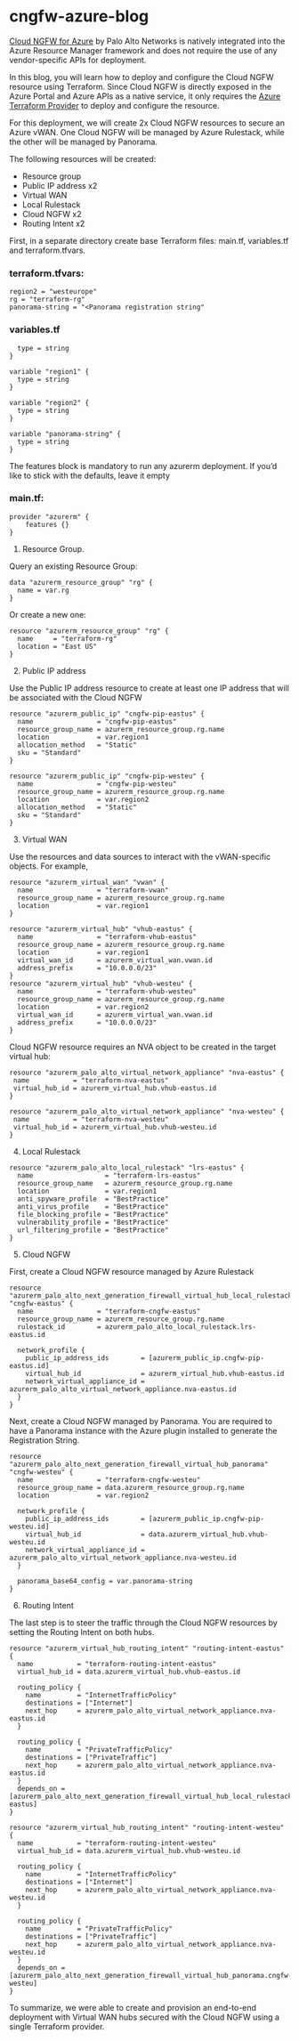 # cngfw-azure-blog

[Cloud NGFW for Azure](https://www.paloaltonetworks.com/network-security/cloud-ngfw-for-azure) by Palo Alto Networks is natively integrated into the Azure Resource Manager framework and does not require the use of any vendor-specific APIs for deployment. 

In this blog, you will learn how to deploy and configure the Cloud NGFW resource using Terraform. Since Cloud NGFW is directly exposed in the Azure Portal and Azure APIs as a native service, it only requires the [Azure Terraform Provider](https://registry.terraform.io/providers/hashicorp/azurerm/latest/docs) to deploy and configure the resource.

For this deployment, we will create 2x Cloud NGFW resources to secure an Azure vWAN. One Cloud NGFW will be managed by Azure Rulestack, while the other will be managed by Panorama.

The following resources will be created:
- Resource group
- Public IP address x2
- Virtual WAN
- Local Rulestack
- Cloud NGFW x2
- Routing Intent x2

First, in a separate directory create base Terraform files: main.tf, variables.tf and terraform.tfvars.

### terraform.tfvars:

```region1 = "eastus"
region2 = "westeurope"
rg = "terraform-rg"
panorama-string = "<Panorama registration string"
```
### variables.tf

```variable "rg" {
  type = string
}

variable "region1" {
  type = string
}

variable "region2" {
  type = string
}

variable "panorama-string" {
  type = string
}
```

The features block is mandatory to run any azurerm deployment. If you’d like to stick with the defaults, leave it empty

### main.tf:

```
provider "azurerm" {
    features {}
}
```
1. Resource Group.

Query an existing Resource Group:
```
data "azurerm_resource_group" "rg" {
  name = var.rg
}
```
Or create a new one: 

```
resource "azurerm_resource_group" "rg" {
  name     = "terraform-rg"
  location = "East US"
}
```
2. Public IP address

Use the Public IP address resource to create at least one IP address that will be associated with the Cloud NGFW
```
resource "azurerm_public_ip" "cngfw-pip-eastus" {
  name                = "cngfw-pip-eastus"
  resource_group_name = azurerm_resource_group.rg.name
  location            = var.region1
  allocation_method   = "Static"
  sku = "Standard"
}

resource "azurerm_public_ip" "cngfw-pip-westeu" {
  name                = "cngfw-pip-westeu"
  resource_group_name = azurerm_resource_group.rg.name
  location            = var.region2
  allocation_method   = "Static"
  sku = "Standard"
}
```
3. Virtual WAN

Use the resources and data sources to interact with the vWAN-specific objects. For example,
```
resource "azurerm_virtual_wan" "vwan" {
  name                = "terraform-vwan"
  resource_group_name = azurerm_resource_group.rg.name
  location            = var.region1
}

resource "azurerm_virtual_hub" "vhub-eastus" {
  name                = "terraform-vhub-eastus"
  resource_group_name = azurerm_resource_group.rg.name
  location            = var.region1
  virtual_wan_id      = azurerm_virtual_wan.vwan.id
  address_prefix      = "10.0.0.0/23"
}
resource "azurerm_virtual_hub" "vhub-westeu" {
  name                = "terraform-vhub-westeu"
  resource_group_name = azurerm_resource_group.rg.name
  location            = var.region2
  virtual_wan_id      = azurerm_virtual_wan.vwan.id
  address_prefix      = "10.0.0.0/23"
}
```
Cloud NGFW resource requires an NVA object to be created in the target virtual hub:
 ```
resource "azurerm_palo_alto_virtual_network_appliance" "nva-eastus" {
  name           = "terraform-nva-eastus"
  virtual_hub_id = azurerm_virtual_hub.vhub-eastus.id
}

resource "azurerm_palo_alto_virtual_network_appliance" "nva-westeu" {
  name           = "terraform-nva-westeu"
  virtual_hub_id = azurerm_virtual_hub.vhub-westeu.id
}
```
4. Local Rulestack

```
resource "azurerm_palo_alto_local_rulestack" "lrs-eastus" {
  name                  = "terraform-lrs-eastus"
  resource_group_name   = azurerm_resource_group.rg.name
  location              = var.region1
  anti_spyware_profile  = "BestPractice"
  anti_virus_profile    = "BestPractice"
  file_blocking_profile = "BestPractice"
  vulnerability_profile = "BestPractice"
  url_filtering_profile = "BestPractice"
}
```
5. Cloud NGFW

First, create a Cloud NGFW resource managed by Azure Rulestack

```
resource "azurerm_palo_alto_next_generation_firewall_virtual_hub_local_rulestack" "cngfw-eastus" {
  name                = "terraform-cngfw-eastus"
  resource_group_name = azurerm_resource_group.rg.name
  rulestack_id        = azurerm_palo_alto_local_rulestack.lrs-eastus.id

  network_profile {
    public_ip_address_ids        = [azurerm_public_ip.cngfw-pip-eastus.id]
    virtual_hub_id               = azurerm_virtual_hub.vhub-eastus.id
    network_virtual_appliance_id = azurerm_palo_alto_virtual_network_appliance.nva-eastus.id
  }
}
```
Next, create a Cloud NGFW managed by Panorama. You are required to have a Panorama instance with the Azure plugin installed to generate the Registration String.

```
resource "azurerm_palo_alto_next_generation_firewall_virtual_hub_panorama" "cngfw-westeu" {
  name                = "terraform-cngfw-westeu"
  resource_group_name = data.azurerm_resource_group.rg.name
  location            = var.region2

  network_profile {
    public_ip_address_ids        = [azurerm_public_ip.cngfw-pip-westeu.id]
    virtual_hub_id               = data.azurerm_virtual_hub.vhub-westeu.id
    network_virtual_appliance_id = azurerm_palo_alto_virtual_network_appliance.nva-westeu.id
  }

  panorama_base64_config = var.panorama-string
}
```

6. Routing Intent

The last step is to steer the traffic through the Cloud NGFW resources by setting the Routing Intent on both hubs.

```
resource "azurerm_virtual_hub_routing_intent" "routing-intent-eastus" {
  name           = "terraform-routing-intent-eastus"
  virtual_hub_id = data.azurerm_virtual_hub.vhub-eastus.id

  routing_policy {
    name         = "InternetTrafficPolicy"
    destinations = ["Internet"]
    next_hop     = azurerm_palo_alto_virtual_network_appliance.nva-eastus.id
  }

  routing_policy {
    name         = "PrivateTrafficPolicy"
    destinations = ["PrivateTraffic"]
    next_hop     = azurerm_palo_alto_virtual_network_appliance.nva-eastus.id
  }
  depends_on = [azurerm_palo_alto_next_generation_firewall_virtual_hub_local_rulestack.cngfw-eastus]
}

resource "azurerm_virtual_hub_routing_intent" "routing-intent-westeu" {
  name           = "terraform-routing-intent-westeu"
  virtual_hub_id = data.azurerm_virtual_hub.vhub-westeu.id

  routing_policy {
    name         = "InternetTrafficPolicy"
    destinations = ["Internet"]
    next_hop     = azurerm_palo_alto_virtual_network_appliance.nva-westeu.id
  }

  routing_policy {
    name         = "PrivateTrafficPolicy"
    destinations = ["PrivateTraffic"]
    next_hop     = azurerm_palo_alto_virtual_network_appliance.nva-westeu.id
  }
  depends_on = [azurerm_palo_alto_next_generation_firewall_virtual_hub_panorama.cngfw-westeu]
}
```

To summarize, we were able to create and provision an end-to-end deployment with Virtual WAN hubs secured with the Cloud NGFW using a single Terraform provider.